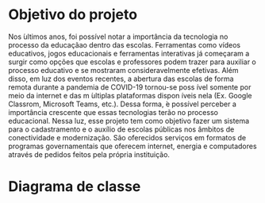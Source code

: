 # Objetivo do projeto

Nos  ́ultimos anos, foi possível notar a importância da tecnologia no processo da educaçãao dentro das
escolas. Ferramentas como vídeos educativos, jogos educacionais e ferramentas interativas já começaram a
surgir como opções que escolas e professores podem trazer para auxiliar o processo educativo e se mostraram
consideravelmente efetivas. Além disso, em luz dos eventos recentes, a abertura das escolas de forma remota durante a pandemia de COVID-19 tornou-se poss ́ıvel somente por meio da internet e das m ́ultiplas plataformas dispon ́ıveis nela (Ex. Google Classrom, Microsoft Teams, etc.). 
Dessa forma,  ́e possível perceber a importância crescente que essas tecnologias terão no processo educacional. Nessa luz, esse projeto tem como
objetivo fazer um sistema para o cadastramento e o auxílio de escolas públicas nos âmbitos de conectividade
e modernização. São oferecidos serviços em formatos de programas governamentais que oferecem internet,
energia e computadores através de pedidos feitos pela própria instituição.

# Diagrama de classe 
